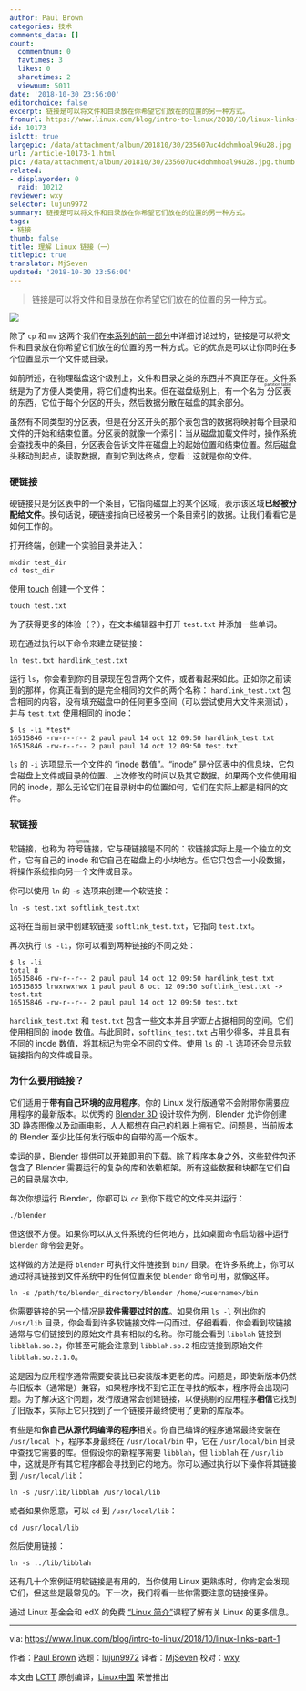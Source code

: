```yaml
---
author: Paul Brown
categories: 技术
comments_data: []
count:
  commentnum: 0
  favtimes: 3
  likes: 0
  sharetimes: 2
  viewnum: 5011
date: '2018-10-30 23:56:00'
editorchoice: false
excerpt: 链接是可以将文件和目录放在你希望它们放在的位置的另一种方式。
fromurl: https://www.linux.com/blog/intro-to-linux/2018/10/linux-links-part-1
id: 10173
islctt: true
largepic: /data/attachment/album/201810/30/235607uc4dohmhoal96u28.jpg
url: /article-10173-1.html
pic: /data/attachment/album/201810/30/235607uc4dohmhoal96u28.jpg.thumb.jpg
related:
- displayorder: 0
  raid: 10212
reviewer: wxy
selector: lujun9972
summary: 链接是可以将文件和目录放在你希望它们放在的位置的另一种方式。
tags:
- 链接
thumb: false
title: 理解 Linux 链接（一）
titlepic: true
translator: MjSeven
updated: '2018-10-30 23:56:00'
---
```



> 
> 链接是可以将文件和目录放在你希望它们放在的位置的另一种方式。
> 
> 
> 


![](/data/attachment/album/201810/30/235607uc4dohmhoal96u28.jpg)


除了 `cp` 和 `mv` 这两个我们在[本系列的前一部分](https://www.linux.com/blog/2018/8/linux-beginners-moving-things-around)中详细讨论过的，链接是可以将文件和目录放在你希望它们放在的位置的另一种方式。它的优点是可以让你同时在多个位置显示一个文件或目录。


如前所述，在物理磁盘这个级别上，文件和目录之类的东西并不真正存在。文件系统是为了方便人类使用，将它们虚构出来。但在磁盘级别上，有一个名为<ruby> 分区表 <rt>  partition table </rt></ruby>的东西，它位于每个分区的开头，然后数据分散在磁盘的其余部分。


虽然有不同类型的分区表，但是在分区开头的那个表包含的数据将映射每个目录和文件的开始和结束位置。分区表的就像一个索引：当从磁盘加载文件时，操作系统会查找表中的条目，分区表会告诉文件在磁盘上的起始位置和结束位置。然后磁盘头移动到起点，读取数据，直到它到达终点，您看：这就是你的文件。


### 硬链接


硬链接只是分区表中的一个条目，它指向磁盘上的某个区域，表示该区域**已经被分配给文件**。换句话说，硬链接指向已经被另一个条目索引的数据。让我们看看它是如何工作的。


打开终端，创建一个实验目录并进入：



```
mkdir test_dir
cd test_dir
```

使用 [touch](https://www.linux.com/blog/2018/8/linux-beginners-moving-things-around) 创建一个文件：



```
touch test.txt
```

为了获得更多的体验（？），在文本编辑器中打开 `test.txt` 并添加一些单词。


现在通过执行以下命令来建立硬链接：



```
ln test.txt hardlink_test.txt
```

运行 `ls`，你会看到你的目录现在包含两个文件，或者看起来如此。正如你之前读到的那样，你真正看到的是完全相同的文件的两个名称： `hardlink_test.txt` 包含相同的内容，没有填充磁盘中的任何更多空间（可以尝试使用大文件来测试），并与 `test.txt` 使用相同的 inode：



```
$ ls -li *test*
16515846 -rw-r--r-- 2 paul paul 14 oct 12 09:50 hardlink_test.txt
16515846 -rw-r--r-- 2 paul paul 14 oct 12 09:50 test.txt
```

`ls` 的 `-i` 选项显示一个文件的 “inode 数值”。“inode” 是分区表中的信息块，它包含磁盘上文件或目录的位置、上次修改的时间以及其它数据。如果两个文件使用相同的 inode，那么无论它们在目录树中的位置如何，它们在实际上都是相同的文件。


### 软链接


软链接，也称为<ruby> 符号链接 <rt>  symlink </rt></ruby>，它与硬链接是不同的：软链接实际上是一个独立的文件，它有自己的 inode 和它自己在磁盘上的小块地方。但它只包含一小段数据，将操作系统指向另一个文件或目录。


你可以使用 `ln` 的 `-s` 选项来创建一个软链接：



```
ln -s test.txt softlink_test.txt
```

这将在当前目录中创建软链接 `softlink_test.txt`，它指向 `test.txt`。


再次执行 `ls -li`，你可以看到两种链接的不同之处：



```
$ ls -li
total 8
16515846 -rw-r--r-- 2 paul paul 14 oct 12 09:50 hardlink_test.txt
16515855 lrwxrwxrwx 1 paul paul 8 oct 12 09:50 softlink_test.txt -> test.txt
16515846 -rw-r--r-- 2 paul paul 14 oct 12 09:50 test.txt
```

`hardlink_test.txt` 和 `test.txt` 包含一些文本并且*字面上*占据相同的空间。它们使用相同的 inode 数值。与此同时，`softlink_test.txt` 占用少得多，并且具有不同的 inode 数值，将其标记为完全不同的文件。使用 `ls` 的 `-l` 选项还会显示软链接指向的文件或目录。


### 为什么要用链接？


它们适用于**带有自己环境的应用程序**。你的 Linux 发行版通常不会附带你需要应用程序的最新版本。以优秀的 [Blender 3D](https://www.blender.org/) 设计软件为例，Blender 允许你创建 3D 静态图像以及动画电影，人人都想在自己的机器上拥有它。问题是，当前版本的 Blender 至少比任何发行版中的自带的高一个版本。


幸运的是，[Blender 提供可以开箱即用的下载](https://www.blender.org/download/)。除了程序本身之外，这些软件包还包含了 Blender 需要运行的复杂的库和依赖框架。所有这些数据和块都在它们自己的目录层次中。


每次你想运行 Blender，你都可以 `cd` 到你下载它的文件夹并运行：



```
./blender
```

但这很不方便。如果你可以从文件系统的任何地方，比如桌面命令启动器中运行 `blender` 命令会更好。


这样做的方法是将 `blender` 可执行文件链接到 `bin/` 目录。在许多系统上，你可以通过将其链接到文件系统中的任何位置来使 `blender` 命令可用，就像这样。



```
ln -s /path/to/blender_directory/blender /home/<username>/bin
```

你需要链接的另一个情况是**软件需要过时的库**。如果你用 `ls -l` 列出你的 `/usr/lib` 目录，你会看到许多软链接文件一闪而过。仔细看看，你会看到软链接通常与它们链接到的原始文件具有相似的名称。你可能会看到 `libblah` 链接到 `libblah.so.2`，你甚至可能会注意到 `libblah.so.2` 相应链接到原始文件 `libblah.so.2.1.0`。


这是因为应用程序通常需要安装比已安装版本更老的库。问题是，即使新版本仍然与旧版本（通常是）兼容，如果程序找不到它正在寻找的版本，程序将会出现问题。为了解决这个问题，发行版通常会创建链接，以便挑剔的应用程序**相信**它找到了旧版本，实际上它只找到了一个链接并最终使用了更新的库版本。


有些是和**你自己从源代码编译的程序**相关。你自己编译的程序通常最终安装在 `/usr/local` 下，程序本身最终在 `/usr/local/bin` 中，它在 `/usr/local/bin` 目录中查找它需要的库。但假设你的新程序需要 `libblah`，但 `libblah` 在 `/usr/lib` 中，这就是所有其它程序都会寻找到它的地方。你可以通过执行以下操作将其链接到 `/usr/local/lib`：



```
ln -s /usr/lib/libblah /usr/local/lib
```

或者如果你愿意，可以 `cd` 到 `/usr/local/lib`：



```
cd /usr/local/lib
```

然后使用链接：



```
ln -s ../lib/libblah
```

还有几十个案例证明软链接是有用的，当你使用 Linux 更熟练时，你肯定会发现它们，但这些是最常见的。下一次，我们将看一些你需要注意的链接怪异。


通过 Linux 基金会和 edX 的免费 [“Linux 简介”](https://training.linuxfoundation.org/linux-courses/system-administration-training/introduction-to-linux)课程了解有关 Linux 的更多信息。




---


via: <https://www.linux.com/blog/intro-to-linux/2018/10/linux-links-part-1>


作者：[Paul Brown](https://www.linux.com/users/bro66) 选题：[lujun9972](https://github.com/lujun9972) 译者：[MjSeven](https://github.com/MjSeven) 校对：[wxy](https://github.com/wxy)


本文由 [LCTT](https://github.com/LCTT/TranslateProject) 原创编译，[Linux中国](https://linux.cn/) 荣誉推出
